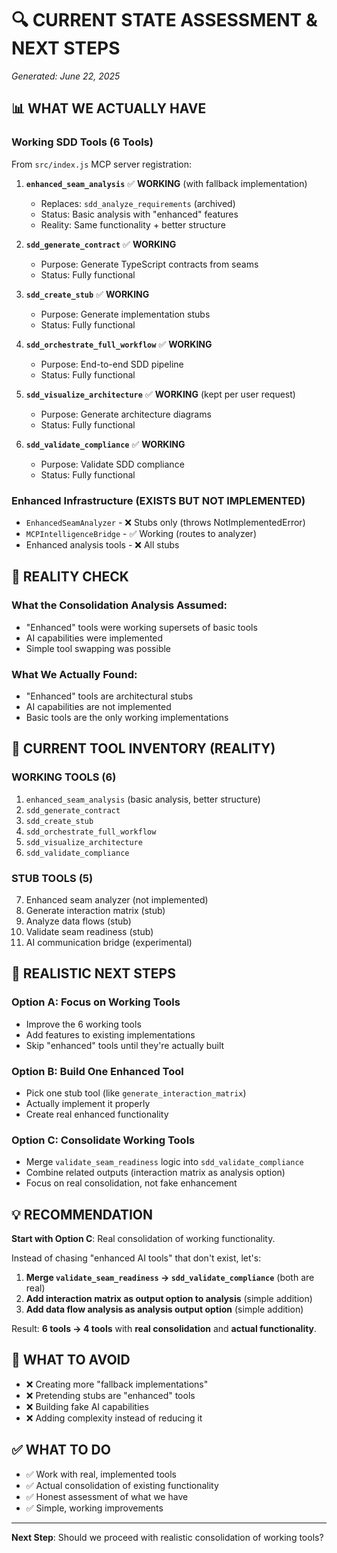 # 🔍 **CURRENT STATE ASSESSMENT & NEXT STEPS**

_Generated: June 22, 2025_

## 📊 **WHAT WE ACTUALLY HAVE**

### **Working SDD Tools (6 Tools)**

From `src/index.js` MCP server registration:

1. **`enhanced_seam_analysis`** ✅ **WORKING** (with fallback implementation)

   - Replaces: `sdd_analyze_requirements` (archived)
   - Status: Basic analysis with "enhanced" features
   - Reality: Same functionality + better structure

2. **`sdd_generate_contract`** ✅ **WORKING**

   - Purpose: Generate TypeScript contracts from seams
   - Status: Fully functional

3. **`sdd_create_stub`** ✅ **WORKING**

   - Purpose: Generate implementation stubs
   - Status: Fully functional

4. **`sdd_orchestrate_full_workflow`** ✅ **WORKING**

   - Purpose: End-to-end SDD pipeline
   - Status: Fully functional

5. **`sdd_visualize_architecture`** ✅ **WORKING** (kept per user request)

   - Purpose: Generate architecture diagrams
   - Status: Fully functional

6. **`sdd_validate_compliance`** ✅ **WORKING**
   - Purpose: Validate SDD compliance
   - Status: Fully functional

### **Enhanced Infrastructure (EXISTS BUT NOT IMPLEMENTED)**

- `EnhancedSeamAnalyzer` - ❌ Stubs only (throws NotImplementedError)
- `MCPIntelligenceBridge` - ✅ Working (routes to analyzer)
- Enhanced analysis tools - ❌ All stubs

## 🎯 **REALITY CHECK**

### **What the Consolidation Analysis Assumed:**

- "Enhanced" tools were working supersets of basic tools
- AI capabilities were implemented
- Simple tool swapping was possible

### **What We Actually Found:**

- "Enhanced" tools are architectural stubs
- AI capabilities are not implemented
- Basic tools are the only working implementations

## 🔧 **CURRENT TOOL INVENTORY (REALITY)**

### **WORKING TOOLS (6)**

1. `enhanced_seam_analysis` (basic analysis, better structure)
2. `sdd_generate_contract`
3. `sdd_create_stub`
4. `sdd_orchestrate_full_workflow`
5. `sdd_visualize_architecture`
6. `sdd_validate_compliance`

### **STUB TOOLS (5)**

7. Enhanced seam analyzer (not implemented)
8. Generate interaction matrix (stub)
9. Analyze data flows (stub)
10. Validate seam readiness (stub)
11. AI communication bridge (experimental)

## 🎯 **REALISTIC NEXT STEPS**

### **Option A: Focus on Working Tools**

- Improve the 6 working tools
- Add features to existing implementations
- Skip "enhanced" tools until they're actually built

### **Option B: Build One Enhanced Tool**

- Pick one stub tool (like `generate_interaction_matrix`)
- Actually implement it properly
- Create real enhanced functionality

### **Option C: Consolidate Working Tools**

- Merge `validate_seam_readiness` logic into `sdd_validate_compliance`
- Combine related outputs (interaction matrix as analysis option)
- Focus on real consolidation, not fake enhancement

## 💡 **RECOMMENDATION**

**Start with Option C**: Real consolidation of working functionality.

Instead of chasing "enhanced AI tools" that don't exist, let's:

1. **Merge `validate_seam_readiness` → `sdd_validate_compliance`** (both are real)
2. **Add interaction matrix as output option to analysis** (simple addition)
3. **Add data flow analysis as analysis output option** (simple addition)

Result: **6 tools → 4 tools** with **real consolidation** and **actual functionality**.

## 🚫 **WHAT TO AVOID**

- ❌ Creating more "fallback implementations"
- ❌ Pretending stubs are "enhanced" tools
- ❌ Building fake AI capabilities
- ❌ Adding complexity instead of reducing it

## ✅ **WHAT TO DO**

- ✅ Work with real, implemented tools
- ✅ Actual consolidation of existing functionality
- ✅ Honest assessment of what we have
- ✅ Simple, working improvements

---

**Next Step**: Should we proceed with realistic consolidation of working tools?
